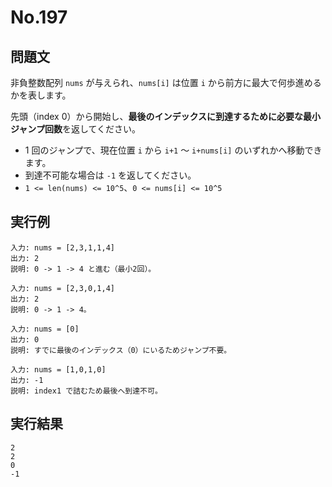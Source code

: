 # No.197

## 問題文

非負整数配列 `nums` が与えられ、`nums[i]` は位置 `i` から前方に最大で何歩進めるかを表します。

先頭（index 0）から開始し、**最後のインデックスに到達するために必要な最小ジャンプ回数**を返してください。

* 1 回のジャンプで、現在位置 `i` から `i+1` ～ `i+nums[i]` のいずれかへ移動できます。
* 到達不可能な場合は `-1` を返してください。
* `1 <= len(nums) <= 10^5`、`0 <= nums[i] <= 10^5`

## 実行例

```
入力: nums = [2,3,1,1,4]
出力: 2
説明: 0 -> 1 -> 4 と進む（最小2回）。

入力: nums = [2,3,0,1,4]
出力: 2
説明: 0 -> 1 -> 4。

入力: nums = [0]
出力: 0
説明: すでに最後のインデックス（0）にいるためジャンプ不要。

入力: nums = [1,0,1,0]
出力: -1
説明: index1 で詰むため最後へ到達不可。
```

## 実行結果

```
2
2
0
-1
```
